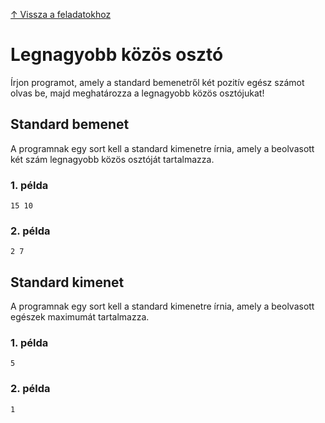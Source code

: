 [↑ Vissza a feladatokhoz](./README.md)

# Legnagyobb közös osztó

Írjon programot, amely a standard bemenetről két pozitív egész számot olvas be, majd meghatározza a legnagyobb közös osztójukat!

## Standard bemenet

A programnak egy sort kell a standard kimenetre írnia, amely a beolvasott két szám legnagyobb közös osztóját tartalmazza.

### 1. példa

```
15 10
```

### 2. példa

```
2 7
```


## Standard kimenet

A programnak egy sort kell a standard kimenetre írnia, amely a beolvasott egészek maximumát tartalmazza.

### 1. példa

```
5
```

### 2. példa

```
1
```
